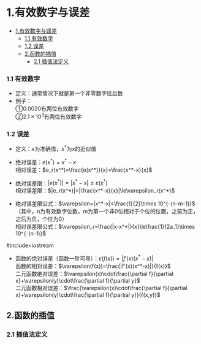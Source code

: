 # 1.有效数字与误差
- [1.有效数字与误差](#1有效数字与误差)
    - [1.1 有效数字](#11-有效数字)
    - [1.2 误差](#12-误差)
  - [2.函数的插值](#2函数的插值)
    - [2.1 插值法定义](#21-插值法定义)
### 1.1 有效数字
* 定义：通常情况下就是第一个非零数字往后数
* 例子：  
  ①$0.0020$有两位有效数字  
  ②$2.1\times10^3$有两位有效数字

### 1.2 误差
* 定义：$x$为准确值，$x^*$为$x$的近似值
* 绝对误差：$e(x^*)=x^*-x$  
   相对误差：$e_r(x^*)=\frac{e(x^*)}{x}=\frac{x^*-x}{x}$

* 绝对误差限：$|e(x^*)|=|x^*-x|\le\varepsilon(x^*)$  
  相对误差限：$|e_r(x^*)|=|\frac{x^*-x}{x}|\le\varepsilon_r(x^*)$  

* 绝对误差限公式：$\varepsilon=|x^*-x|<\frac{1}{2}\times 10^{-(n-m-1)}$  
  （其中，n为有效数字位数，m为第一个非0位相对于个位的位置，之前为正，之后为负，个位为0）  
  相对误差限公式：$\varepsilon_r=\frac{|x-x^*|}{x}\le\frac{1}{2a_1}\times 10^{-(n-1)}$

#include<iostream
* 函数的绝对误差（函数一阶可导）：$\varepsilon(f(x))=|f'(x)(x^*-x)|$  
  函数的相对误差：$\varepsilon(f(x))=\frac{|f'(x)(x^*-x)|}{f(x)}$   
  二元函数绝对误差：$\varepsilon(x)\cdot\frac{\partial f}{\partial x}+\varepsilon(y)\cdot\frac{\partial f}{\partial y}$    
  二元函数相对误差：$\frac{\varepsilon(x)\cdot\frac{\partial f}{\partial x}+\varepsilon(y)\cdot\frac{\partial f}{\partial y}}{f(x,y)}$ 

## 2.函数的插值
### 2.1 插值法定义